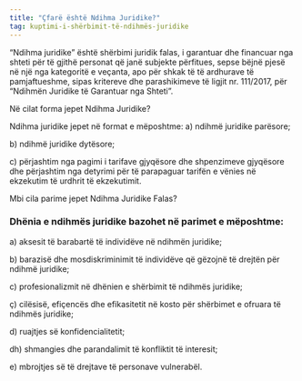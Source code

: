 ```yaml
---
title: "Çfarë është Ndihma Juridike?"
tag: kuptimi-i-shërbimit-të-ndihmës-juridike
---
```


 “Ndihma juridike” është shërbimi juridik falas, i garantuar dhe financuar nga shteti për të gjithë personat që janë subjekte përfitues, sepse bëjnë pjesë në një nga kategoritë e veçanta, apo për shkak të të ardhurave të pamjaftueshme, sipas kritereve dhe parashikimeve të ligjit nr. 111/2017, për “Ndihmën Juridike të Garantuar nga Shteti”. 

Në cilat forma jepet Ndihma Juridike?

Ndihma juridike jepet në format e mëposhtme: 
a) ndihmë juridike parësore; 

b) ndihmë juridike dytësore; 

c) përjashtim nga pagimi i tarifave gjyqësore dhe shpenzimeve gjyqësore dhe përjashtim nga detyrimi për të parapaguar tarifën e vënies në ekzekutim të urdhrit të ekzekutimit.


Mbi cila parime jepet Ndihma Juridike Falas?

### Dhënia e ndihmës juridike bazohet në parimet e mëposhtme: 

a) aksesit të barabartë të individëve në ndihmën juridike; 

b) barazisë dhe mosdiskriminimit të individëve që gëzojnë të drejtën për ndihmë juridike; 

c) profesionalizmit në dhënien e shërbimit të ndihmës juridike; 

ç) cilësisë, efiçencës dhe efikasitetit në kosto për shërbimet e ofruara të ndihmës juridike; 

d) ruajtjes së konfidencialitetit; 

dh) shmangies dhe parandalimit të konfliktit të interesit; 

e) mbrojtjes së të drejtave të personave vulnerabël.
